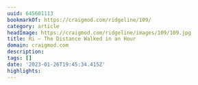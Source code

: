 ```yaml
---
uuid: 645601113
bookmarkOf: https://craigmod.com/ridgeline/109/
category: article
headImage: https://craigmod.com/ridgeline/images/109/109.jpg
title: Ri — The Distance Walked in an Hour
domain: craigmod.com
description:
tags: []
date: '2023-01-26T19:45:34.415Z'
highlights:
---
```



